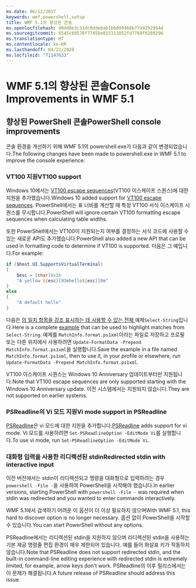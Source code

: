 ```yaml
---
ms.date: 06/12/2017
keywords: wmf,powershell,setup
title: WMF 5.1의 향상된 콘솔
ms.openlocfilehash: d0dd8e3c31dc0ddebab1bb899468b77a9292954d
ms.sourcegitcommit: 6545c60578f7745be015111052fd7769f8289296
ms.translationtype: HT
ms.contentlocale: ko-KR
ms.lasthandoff: 04/22/2020
ms.locfileid: "71147633"
---
```

# <a name="console-improvements-in-wmf-51"></a><span data-ttu-id="91f30-103">WMF 5.1의 향상된 콘솔</span><span class="sxs-lookup"><span data-stu-id="91f30-103">Console Improvements in WMF 5.1</span></span>

## <a name="powershell-console-improvements"></a><span data-ttu-id="91f30-104">향상된 PowerShell 콘솔</span><span class="sxs-lookup"><span data-stu-id="91f30-104">PowerShell console improvements</span></span>

<span data-ttu-id="91f30-105">콘솔 환경을 개선하기 위해 WMF 5.1의 powershell.exe가 다음과 같이 변경되었습니다.</span><span class="sxs-lookup"><span data-stu-id="91f30-105">The following changes have been made to powershell.exe in WMF 5.1 to improve the console experience:</span></span>

### <a name="vt100-support"></a><span data-ttu-id="91f30-106">VT100 지원</span><span class="sxs-lookup"><span data-stu-id="91f30-106">VT100 support</span></span>

<span data-ttu-id="91f30-107">Windows 10에서는 [VT100 escape sequences](/windows/console/console-virtual-terminal-sequences)(VT100 이스케이프 스퀀스)에 대한 지원을 추가했습니다.</span><span class="sxs-lookup"><span data-stu-id="91f30-107">Windows 10 added support for [VT100 escape sequences](/windows/console/console-virtual-terminal-sequences).</span></span>
<span data-ttu-id="91f30-108">PowerShell에서는 표 너비를 계산할 때 특정 VT100 서식 이스케이프 시퀀스를 무시합니다.</span><span class="sxs-lookup"><span data-stu-id="91f30-108">PowerShell will ignore certain VT100 formatting escape sequences when calculating table widths.</span></span>

<span data-ttu-id="91f30-109">또한 PowerShell에서는 VT100이 지원되는지 여부를 결정하는 서식 코드에 사용할 수 있는 새로운 API도 추가했습니다.</span><span class="sxs-lookup"><span data-stu-id="91f30-109">PowerShell also added a new API that can be used in formatting code to determine if VT100 is supported.</span></span> <span data-ttu-id="91f30-110">다음은 그 예입니다.</span><span class="sxs-lookup"><span data-stu-id="91f30-110">For example:</span></span>

```powershell
if ($host.UI.SupportsVirtualTerminal)
{
    $esc = [char]0x1b
    "A yellow ${esc}[93mhello${esc}[0m"
}
else
{
    "A default hello"
}
```

<span data-ttu-id="91f30-111">다음은 [의 일치 항목을 강조 표시하는 데 사용할 수 있는 전체 ](https://gist.github.com/lzybkr/dcb973dccd54900b67783c48083c28f7)예제`Select-String`입니다.</span><span class="sxs-lookup"><span data-stu-id="91f30-111">Here is a complete [example](https://gist.github.com/lzybkr/dcb973dccd54900b67783c48083c28f7) that can be used to highlight matches from `Select-String`.</span></span> <span data-ttu-id="91f30-112">예제를 `MatchInfo.format.ps1xml`이라는 파일로 저장하고 프로필 또는 다른 위치에서 사용하려면 `Update-FormatData -Prepend MatchInfo.format.ps1xml`을 실행합니다.</span><span class="sxs-lookup"><span data-stu-id="91f30-112">Save the example in a file named `MatchInfo.format.ps1xml`, then to use it, in your profile or elsewhere, run `Update-FormatData -Prepend MatchInfo.format.ps1xml`.</span></span>

<span data-ttu-id="91f30-113">VT100 이스케이프 시퀀스는 Windows 10 Anniversary 업데이트부터만 지원됩니다.</span><span class="sxs-lookup"><span data-stu-id="91f30-113">Note that VT100 escape sequences are only supported starting with the Windows 10 Anniversary update.</span></span>
<span data-ttu-id="91f30-114">이전 시스템에서는 지원되지 않습니다.</span><span class="sxs-lookup"><span data-stu-id="91f30-114">They are not supported on earlier systems.</span></span>

### <a name="vi-mode-support-in-psreadline"></a><span data-ttu-id="91f30-115">PSReadline의 Vi 모드 지원</span><span class="sxs-lookup"><span data-stu-id="91f30-115">Vi mode support in PSReadline</span></span>

<span data-ttu-id="91f30-116">[PSReadline](https://github.com/PowerShell/PSReadLine)은 vi 모드에 대한 지원을 추가합니다.</span><span class="sxs-lookup"><span data-stu-id="91f30-116">[PSReadline](https://github.com/PowerShell/PSReadLine) adds support for vi mode.</span></span> <span data-ttu-id="91f30-117">Vi 모드를 사용하려면 `Set-PSReadlineOption -EditMode Vi`를 실행합니다.</span><span class="sxs-lookup"><span data-stu-id="91f30-117">To use vi mode, run `Set-PSReadlineOption -EditMode Vi`.</span></span>

### <a name="redirected-stdin-with-interactive-input"></a><span data-ttu-id="91f30-118">대화형 입력을 사용한 리디렉션된 stdin</span><span class="sxs-lookup"><span data-stu-id="91f30-118">Redirected stdin with interactive input</span></span>

<span data-ttu-id="91f30-119">이전 버전에서는 stdin이 리디렉션되고 명령을 대화형으로 입력하려는 경우 `powershell -File -`을 사용하여 PowerShell을 시작해야 했습니다.</span><span class="sxs-lookup"><span data-stu-id="91f30-119">In earlier versions, starting PowerShell with `powershell -File -` was required when stdin was redirected and you wanted to enter commands interactively.</span></span>

<span data-ttu-id="91f30-120">WMF 5.1에서 검색하기 어려운 이 옵션이 더 이상 필요하지 않으며</span><span class="sxs-lookup"><span data-stu-id="91f30-120">With WMF 5.1, this hard to discover option is no longer necessary.</span></span> <span data-ttu-id="91f30-121">옵션 없이 PowerShell을 시작할 수 있습니다.</span><span class="sxs-lookup"><span data-stu-id="91f30-121">You can start PowerShell without any options.</span></span>

<span data-ttu-id="91f30-122">PSReadline에서는 리디렉션된 stdin을 지원하지 않으며 리디렉션된 stdin을 사용하는 기본 제공 명령줄 편집 환경이 매우 제한되어 있습니다. 예를 들어 화살표 키가 작동하지 않습니다.</span><span class="sxs-lookup"><span data-stu-id="91f30-122">Note that PSReadline does not support redirected stdin, and the built-in command-line editing experience with redirected stdin is extremely limited, for example, arrow keys don't work.</span></span> <span data-ttu-id="91f30-123">PSReadline의 이후 릴리스에서는 이 문제가 해결됩니다.</span><span class="sxs-lookup"><span data-stu-id="91f30-123">A future release of PSReadline should address this issue.</span></span>